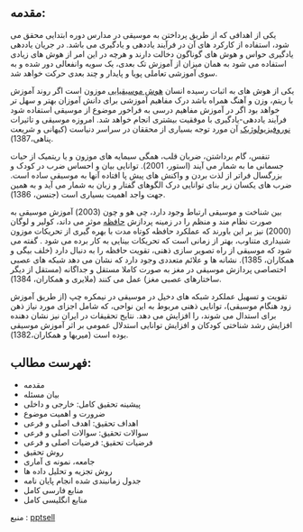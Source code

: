 <h2>مقدمه:</h2>
یکی از اهدافی که از طریق پرداختن به موسیقی در مدارس دوره ابتدایی محقق می شود، استفاده از کارکرد های آن در فرآیند یاددهی و یادگیری می باشد. در جریان یاددهی یادگیری حواس و هوش های گوناگون دخالت دارند و هرچه در این امر از هوش های زیادی استفاده می شود به همان میزان از آموزش تک بعدی، یک سویه وانفعالی دور شده و به سوی آموزشی تعاملی پویا و پایدار و چند بعدی حرکت خواهد شد.

یکی از هوش های به اثبات رسیده انسان <a title="هوش موسیقیایی" href="https://www.chetor.com/305693-%D9%87%D9%88%D8%B4-%D9%85%D9%88%D8%B3%DB%8C%D9%82%DB%8C%D8%A7%DB%8C%DB%8C/" target="_blank" rel="noopener">هوش موسیقیایی</a> موزون است اگر روند آموزش با ریتم، وزن و آهنگ همراه باشد درک مفاهیم آموزشی برای دانش آموزان بهتر و سهل تر خواهد بود اگر در آموزش مفاهیم درسی به فراخور موضوع از موسیقی استفاده شود فرآیند یاددهی-یادگیری با موفقیت بیشتری انجام خواهد شد. امروزه موسیقی و تاثیرات <a title="نوروفیزیولوژیک" href="https://www.geniranlab.ir/%D9%86%D9%88%D8%B1%D9%88%D9%81%DB%8C%D8%B2%DB%8C%D9%88%D9%84%D9%88%DA%98%DB%8C-%DA%86%DB%8C%D8%B3%D8%AA%D8%9F-%DA%A9%D8%A7%D8%B1%D8%A8%D8%B1%D8%AF-%D9%86%D9%88%D8%B1%D9%88%D9%81%DB%8C%D8%B2%DB%8C/" target="_blank" rel="noopener">نوروفیزیولوژیک</a> آن مورد توجه بسیاری از محققان در سراسر دنیاست (کیهانی و شریعت پناهی،1387).

تنفس، گام برداشتن، ضربان قلب، همگی سیمایه های موزون و یا ریتمیک از حیات جسمانی ما به شمار می آیند (استور، 2001). توانایی بیان و احساس ضرب در کودک و بزرگسال فراتر از لذت بردن و واکنش های پیش پا افتاده آنها به موسیقی ساده است. ضرب های یکسان زیر بنای توانایی درک الگوهای گفتار و زبان به شمار می آید و به همین جهت واجد اهمیت بسیاری است (جنسن، 1386).

بین شناخت و موسیقی ارتباط وجود دارد، چی هو و چون (2003) آموزش موسیقی به صورت نظام مند و منظم را در زمینه پردازش <a title="حافظه" href="https://pptsell.ir/%d9%85%d9%82%d8%a7%d9%84%d9%87-%d8%a8%d8%b1%d8%b1%d8%b3%db%8c-%d8%aa%d8%a7%d8%ab%db%8c%d8%b1-%d8%b1%d9%86%da%af-%d8%a8%d8%b1-%d8%ad%d8%a7%d9%81%d8%b8%d9%87-%da%a9%d9%88%d8%af%da%a9%d8%a7%d9%86-%d9%be" target="_blank" rel="noopener">حافظه</a> موثر می داند، کولیر و لوگان (2000) نیز بر این باورند که عملکرد حافظه کوتاه مدت با بهره گیری از تحریکات موزون شنیداری متناوب، بهتر از زمانی است که تحریکات بینایی به کار برده می شود . گفته می شود که موسیقی از راه تصویر سازی ذهنی، تقویت حافظه را به دنبال دارد (خلف بیگی و همکاران، 1385). نشانه ها و علائم متعددی وجود دارد که نشان می دهد شبکه های عصبی اختصاصی پردازش موسیقی در مغز به صورت کاملا مستقل و جداگانه (مستقل از دیگر ساختارهای عصبی مغز) عمل می کنند (ملایری و همکاران، 1384).

تقویت و تسهیل عملکرد شبکه های دخیل در موسیقی در نیمکره چپ (از طریق آموزش زود هنگام موسیقی)، توانایی ذهنی مربوط به این نواحی، که شامل اجزای مورد نیاز ذهن برای استدال می شوند، را افزایش می دهد. نتایج تحقیقات در ایران نیز نشان دهنده افزایش رشد شناختی کودکان و افزایش توانایی استدلال عمومی بر اثر آموزش موسیقی بوده است (میربها و همکاران،1382).
<h2>فهرست مطالب:</h2>
<ul>
 	<li>مقدمه</li>
 	<li>بیان مسئله</li>
 	<li>پیشینه تحقیق کامل: خارجی و داخلی</li>
 	<li>ضرورت و اهمیت موضوع</li>
 	<li>اهداف تحقیق: اهدف اصلی و فرعی</li>
 	<li>سوالات تحقیق: سوالات اصلی و فرعی</li>
 	<li>فرضیات تحقیق: فرضیات اصلی و فرعی</li>
 	<li>روش تحقیق</li>
 	<li>جامعه، نمونه ی آماری</li>
 	<li>روش تجزیه و تحلیل داده ها</li>
 	<li>جدول زمانبندی شده انجام پایان نامه</li>
 	<li>منابع فارسی کامل</li>
 	<li>منابع انگلیسی کامل</li>
</ul>
منبع : <a href="https://pptsell.ir/%d9%be%d8%b1%d9%88%d9%be%d9%88%d8%b2%d8%a7%d9%84-%d8%aa%d8%a7%d8%ab%db%8c%d8%b1-%d9%85%d9%88%d8%b3%db%8c%d9%82%db%8c-%d8%af%d8%b1%d9%85%d8%a7%d9%86%db%8c-%d8%a8%d8%b1-%d8%a7%d8%ae%d8%aa%d9%84%d8%a7">pptsell</a>
